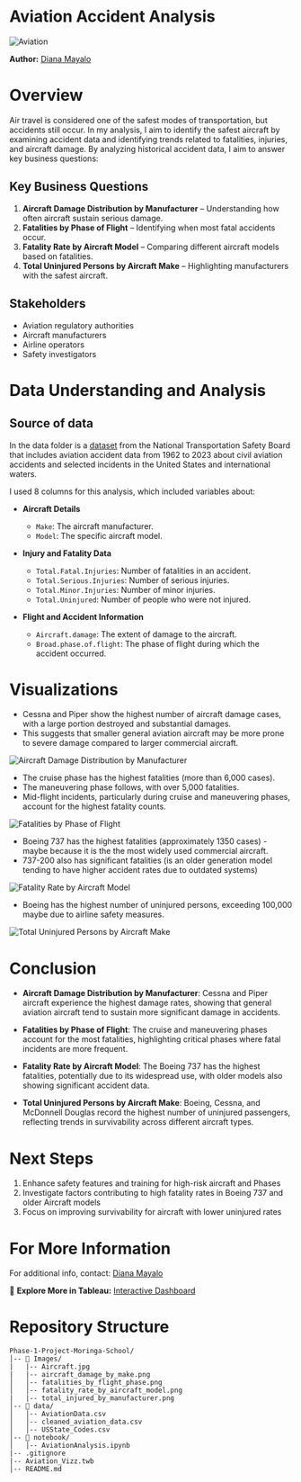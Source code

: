 # Aviation Accident Analysis

![Aviation](./Images/Aircraft.jpg)


**Author:** [Diana Mayalo](https://github.com/DianaMayalo)
# Overview
Air travel is considered one of the safest modes of transportation, but accidents still occur. In my analysis, I aim to identify the safest aircraft by examining accident data and identifying trends related to fatalities, injuries, and aircraft damage. By analyzing historical accident data, I aim to answer key business questions:
## Key Business Questions
1. **Aircraft Damage Distribution by Manufacturer** – Understanding how often aircraft sustain serious damage. 
2. **Fatalities by Phase of Flight** – Identifying when most fatal accidents occur. 
3. **Fatality Rate by Aircraft Model** – Comparing different aircraft models based on fatalities.  
4. **Total Uninjured Persons by Aircraft Make** – Highlighting manufacturers with the safest aircraft. 
## Stakeholders
- Aviation regulatory authorities
- Aircraft manufacturers
- Airline operators
- Safety investigators
# Data Understanding and Analysis
## Source of data
In the data folder is a [dataset](https://www.kaggle.com/datasets/khsamaha/aviation-accident-database-synopses) from the National Transportation Safety Board that includes aviation accident data from 1962 to 2023 about civil aviation accidents and selected incidents in the United States and international waters.

I used 8 columns for this analysis, which included variables about:
- **Aircraft Details**  
  - `Make`: The aircraft manufacturer.  
  - `Model`: The specific aircraft model.  

- **Injury and Fatality Data**  
  - `Total.Fatal.Injuries`: Number of fatalities in an accident.  
  - `Total.Serious.Injuries`: Number of serious injuries.  
  - `Total.Minor.Injuries`: Number of minor injuries.  
  - `Total.Uninjured`: Number of people who were not injured.  

- **Flight and Accident Information**  
  - `Aircraft.damage`: The extent of damage to the aircraft.  
  - `Broad.phase.of.flight`: The phase of flight during which the accident occurred.  

# Visualizations
 
- Cessna and Piper show the highest number of aircraft damage cases, with a large portion destroyed and substantial damages.
- This suggests that smaller general aviation aircraft may be more prone to severe damage compared to larger commercial aircraft. 

![Aircraft Damage Distribution by Manufacturer](Images/aircraft_damage_by_make.png)

- The cruise phase has the highest fatalities (more than 6,000 cases).
- The maneuvering phase follows, with over 5,000 fatalities.
- Mid-flight incidents, particularly during cruise and maneuvering phases, account for the highest fatality counts.

![Fatalities by Phase of Flight](Images/fatality_by_flight_phase.png)


- Boeing 737 has the highest fatalities (approximately 1350 cases) - maybe because it is the the most widely used commercial aircraft.
-  737-200 also has significant fatalities (is an older generation model tending to have higher accident rates due to outdated systems) 

![Fatality Rate by Aircraft Model](./Images/fatality_rate_by_aircraft_model.png)

- Boeing has the highest number of uninjured persons, exceeding 100,000 maybe due to airline safety measures.

![Total Uninjured Persons by Aircraft Make](./Images/total_injured_by_manufacturer.png)

# Conclusion
- **Aircraft Damage Distribution by Manufacturer**: Cessna and Piper aircraft experience the highest damage rates, showing that general aviation aircraft tend to sustain more significant damage in accidents.

- **Fatalities by Phase of Flight**: The cruise and maneuvering phases account for the most fatalities, highlighting critical phases where fatal incidents are more frequent.

- **Fatality Rate by Aircraft Model**: The Boeing 737 has the highest fatalities, potentially due to its widespread use, with older models also showing significant accident data.

- **Total Uninjured Persons by Aircraft Make**: Boeing, Cessna, and McDonnell Douglas record the highest number of uninjured passengers, reflecting trends in survivability across different aircraft types.

# Next Steps
1. Enhance safety features and training for high-risk aircraft and Phases
2. Investigate factors contributing to high fatality rates in Boeing 737 and older Aircraft models
3. Focus on improving survivability for aircraft with lower uninjured rates
  
# For More Information

For additional info, contact: [Diana Mayalo](dianamayalo28@gmail.com)

🚀 **Explore More in Tableau:** [Interactive Dashboard](https://public.tableau.com/views/AircraftSafetyAnalysis_17431527776500/AviationDashboard?:language=en-US&:sid=&:redirect=auth&:display_count=n&:origin=viz_share_link)

# Repository Structure
```
Phase-1-Project-Moringa-School/
│-- 📂 Images/
|   |-- Aircraft.jpg
|   |-- aircraft_damage_by_make.png 
│   │-- fatalities_by_flight_phase.png       
│   │-- fatality_rate_by_aircraft_model.png 
|   |-- total_injured_by_manufacturer.png        
│-- 📂 data/
│   │-- AviationData.csv     
│   │-- cleaned_aviation_data.csv      
│   │-- USState_Codes.csv   
│-- 📂 notebook/
│   │-- AviationAnalysis.ipynb 
|-- .gitignore 
|-- Aviation_Vizz.twb           
│-- README.md                   
```
